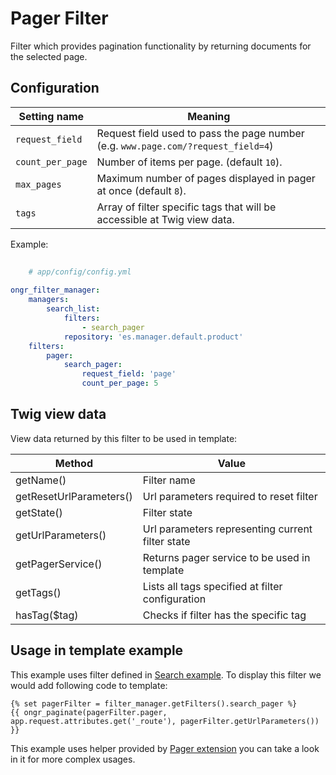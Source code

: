 Pager Filter  
============  
Filter which provides pagination functionality by returning documents for the selected page.

## Configuration  

| Setting name           | Meaning                                                                              |
|------------------------|--------------------------------------------------------------------------------------|
| `request_field`        | Request field used to pass the page number (e.g. `www.page.com/?request_field=4`)    |
| `count_per_page`       | Number of items per page. (default `10`).                                            |
| `max_pages`            | Maximum number of pages displayed in pager at once (default `8`).                    |
| `tags`                 | Array of filter specific tags that will be accessible at Twig view data.             |
  
Example:
  
```yaml
  
    # app/config/config.yml
  
ongr_filter_manager:
    managers:
        search_list:
            filters:
                - search_pager
            repository: 'es.manager.default.product'
    filters:
        pager:
            search_pager:
                request_field: 'page'
                count_per_page: 5
```

## Twig view data

View data returned by this filter to be used in template:

| Method                  | Value                                            |
|-------------------------|--------------------------------------------------|
| getName()               | Filter name                                      |
| getResetUrlParameters() | Url parameters required to reset filter          |
| getState()              | Filter state                                     |
| getUrlParameters()      | Url parameters representing current filter state |
| getPagerService()       | Returns pager service to be used in template     |
| getTags()               | Lists all tags specified at filter configuration |
| hasTag($tag)            | Checks if filter has the specific tag            |

## Usage in template example

This example uses filter defined in [Search example](../search_example.md). To display this filter we would add following code to template:

```twig
{% set pagerFilter = filter_manager.getFilters().search_pager %}
{{ ongr_paginate(pagerFilter.pager, app.request.attributes.get('_route'), pagerFilter.getUrlParameters()) }}
```

This example uses helper provided by [Pager extension](https://github.com/ongr-io/FilterManagerBundle/blob/master/Twig/PagerExtension.php) you can take a look in it for more complex usages.